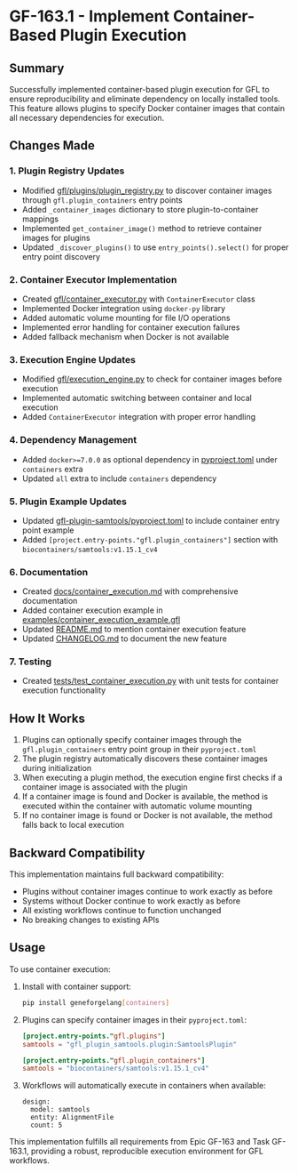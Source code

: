 # GF-163.1 - Implement Container-Based Plugin Execution

## Summary

Successfully implemented container-based plugin execution for GFL to ensure reproducibility and eliminate dependency on locally installed tools. This feature allows plugins to specify Docker container images that contain all necessary dependencies for execution.

## Changes Made

### 1. Plugin Registry Updates
- Modified [gfl/plugins/plugin_registry.py](file:///C:/Users/usuario/GeneForgeLang/gfl/plugins/plugin_registry.py) to discover container images through `gfl.plugin_containers` entry points
- Added `_container_images` dictionary to store plugin-to-container mappings
- Implemented `get_container_image()` method to retrieve container images for plugins
- Updated `_discover_plugins()` to use `entry_points().select()` for proper entry point discovery

### 2. Container Executor Implementation
- Created [gfl/container_executor.py](file:///C:/Users/usuario/GeneForgeLang/gfl/container_executor.py) with `ContainerExecutor` class
- Implemented Docker integration using `docker-py` library
- Added automatic volume mounting for file I/O operations
- Implemented error handling for container execution failures
- Added fallback mechanism when Docker is not available

### 3. Execution Engine Updates
- Modified [gfl/execution_engine.py](file:///C:/Users/usuario/GeneForgeLang/gfl/execution_engine.py) to check for container images before execution
- Implemented automatic switching between container and local execution
- Added `ContainerExecutor` integration with proper error handling

### 4. Dependency Management
- Added `docker>=7.0.0` as optional dependency in [pyproject.toml](file:///C:/Users/usuario/GeneForgeLang/pyproject.toml) under `containers` extra
- Updated `all` extra to include `containers` dependency

### 5. Plugin Example Updates
- Updated [gfl-plugin-samtools/pyproject.toml](file:///C:/Users/usuario/GeneForgeLang/gfl-plugin-samtools/pyproject.toml) to include container entry point example
- Added `[project.entry-points."gfl.plugin_containers"]` section with `biocontainers/samtools:v1.15.1_cv4`

### 6. Documentation
- Created [docs/container_execution.md](file:///C:/Users/usuario/GeneForgeLang/docs/container_execution.md) with comprehensive documentation
- Added container execution example in [examples/container_execution_example.gfl](file:///C:/Users/usuario/GeneForgeLang/examples/container_execution_example.gfl)
- Updated [README.md](file:///C:/Users/usuario/GeneForgeLang/README.md) to mention container execution feature
- Updated [CHANGELOG.md](file:///C:/Users/usuario/GeneForgeLang/CHANGELOG.md) to document the new feature

### 7. Testing
- Created [tests/test_container_execution.py](file:///C:/Users/usuario/GeneForgeLang/tests/test_container_execution.py) with unit tests for container execution functionality

## How It Works

1. Plugins can optionally specify container images through the `gfl.plugin_containers` entry point group in their `pyproject.toml`
2. The plugin registry automatically discovers these container images during initialization
3. When executing a plugin method, the execution engine first checks if a container image is associated with the plugin
4. If a container image is found and Docker is available, the method is executed within the container with automatic volume mounting
5. If no container image is found or Docker is not available, the method falls back to local execution

## Backward Compatibility

This implementation maintains full backward compatibility:
- Plugins without container images continue to work exactly as before
- Systems without Docker continue to work exactly as before
- All existing workflows continue to function unchanged
- No breaking changes to existing APIs

## Usage

To use container execution:

1. Install with container support:
   ```bash
   pip install geneforgelang[containers]
   ```

2. Plugins can specify container images in their `pyproject.toml`:
   ```toml
   [project.entry-points."gfl.plugins"]
   samtools = "gfl_plugin_samtools.plugin:SamtoolsPlugin"

   [project.entry-points."gfl.plugin_containers"]
   samtools = "biocontainers/samtools:v1.15.1_cv4"
   ```

3. Workflows will automatically execute in containers when available:
   ```gfl
   design:
     model: samtools
     entity: AlignmentFile
     count: 5
   ```

This implementation fulfills all requirements from Epic GF-163 and Task GF-163.1, providing a robust, reproducible execution environment for GFL workflows.
